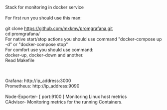 Stack for monitoring in docker service <BR>
<BR>
For first run you should use this man: <BR> <BR>
git clone https://github.com/mxkmv/promgrafana.git <BR>
cd promgrafana/ <BR>
For native start/stop actions you should use command "docker-compose up -d" or "docker-compose stop" <BR>
For comfort use you should use command: <BR>
docker-up, docker-down and another.  <BR>
Read Makefile

<BR>
<BR>
Grafana: http://ip_address:3000 <BR>
Prometheus: http://ip_address:9090 <BR>
<BR>
Node-Exporter- [ port:9100 ] Monitoring Linux host metrics <BR>
CAdvisor- Monitoring metrics for the running Containers. <BR>



